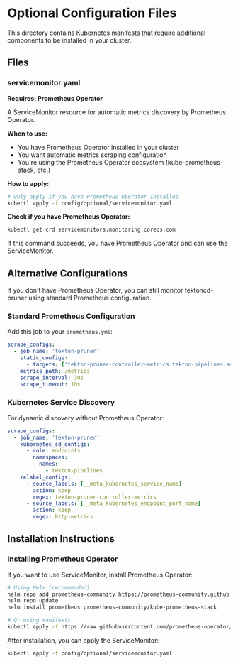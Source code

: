 # Optional Configuration Files

This directory contains Kubernetes manifests that require additional components to be installed in your cluster.

## Files

### servicemonitor.yaml
**Requires: Prometheus Operator**

A ServiceMonitor resource for automatic metrics discovery by Prometheus Operator. 

**When to use:**
- You have Prometheus Operator installed in your cluster
- You want automatic metrics scraping configuration
- You're using the Prometheus Operator ecosystem (kube-prometheus-stack, etc.)

**How to apply:**
```bash
# Only apply if you have Prometheus Operator installed
kubectl apply -f config/optional/servicemonitor.yaml
```

**Check if you have Prometheus Operator:**
```bash
kubectl get crd servicemonitors.monitoring.coreos.com
```

If this command succeeds, you have Prometheus Operator and can use the ServiceMonitor.

## Alternative Configurations

If you don't have Prometheus Operator, you can still monitor tektoncd-pruner using standard Prometheus configuration.

### Standard Prometheus Configuration

Add this job to your `prometheus.yml`:

```yaml
scrape_configs:
  - job_name: 'tekton-pruner'
    static_configs:
      - targets: ['tekton-pruner-controller-metrics.tekton-pipelines.svc.cluster.local:9090']
    metrics_path: /metrics
    scrape_interval: 30s
    scrape_timeout: 10s
```

### Kubernetes Service Discovery

For dynamic discovery without Prometheus Operator:

```yaml
scrape_configs:
  - job_name: 'tekton-pruner'
    kubernetes_sd_configs:
      - role: endpoints
        namespaces:
          names:
            - tekton-pipelines
    relabel_configs:
      - source_labels: [__meta_kubernetes_service_name]
        action: keep
        regex: tekton-pruner-controller-metrics
      - source_labels: [__meta_kubernetes_endpoint_port_name]
        action: keep
        regex: http-metrics
```

## Installation Instructions

### Installing Prometheus Operator

If you want to use ServiceMonitor, install Prometheus Operator:

```bash
# Using Helm (recommended)
helm repo add prometheus-community https://prometheus-community.github.io/helm-charts
helm repo update
helm install prometheus prometheus-community/kube-prometheus-stack

# Or using manifests
kubectl apply -f https://raw.githubusercontent.com/prometheus-operator/prometheus-operator/main/bundle.yaml
```

After installation, you can apply the ServiceMonitor:
```bash
kubectl apply -f config/optional/servicemonitor.yaml
``` 